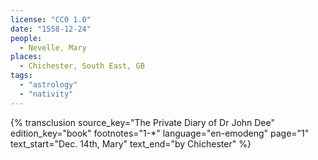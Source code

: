 ```yaml
---
license: "CC0 1.0"
date: "1558-12-24"
people:
  - Nevelle, Mary
places:
  - Chichester, South East, GB
tags:
  - "astrology"
  - "nativity"
---
```

{% transclusion
  source_key="The Private Diary of Dr John Dee"
  edition_key="book"
  footnotes="1-*"
  language="en-emodeng"
  page="1"
  text_start="Dec. 14th, Mary"
  text_end="by Chichester"
%}
